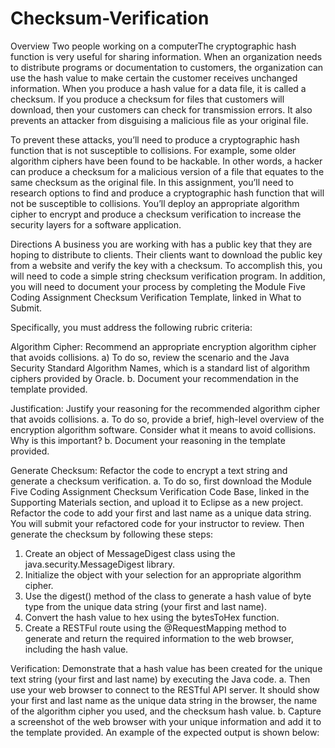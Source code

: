 # Checksum-Verification
Overview
Two people working on a computerThe cryptographic hash function is very useful for sharing information. When an organization needs to distribute programs or documentation to customers, the organization can use the hash value to make certain the customer receives unchanged information. When you produce a hash value for a data file, it is called a checksum. If you produce a checksum for files that customers will download, then your customers can check for transmission errors. It also prevents an attacker from disguising a malicious file as your original file.

To prevent these attacks, you’ll need to produce a cryptographic hash function that is not susceptible to collisions. For example, some older algorithm ciphers have been found to be hackable. In other words, a hacker can produce a checksum for a malicious version of a file that equates to the same checksum as the original file. In this assignment, you’ll need to research options to find and produce a cryptographic hash function that will not be susceptible to collisions. You’ll deploy an appropriate algorithm cipher to encrypt and produce a checksum verification to increase the security layers for a software application.

Directions
A business you are working with has a public key that they are hoping to distribute to clients. Their clients want to download the public key from a website and verify the key with a checksum. To accomplish this, you will need to code a simple string checksum verification program. In addition, you will need to document your process by completing the Module Five Coding Assignment Checksum Verification Template, linked in What to Submit.

Specifically, you must address the following rubric criteria:

Algorithm Cipher: Recommend an appropriate encryption algorithm cipher that avoids collisions.
a) To do so, review the scenario and the Java Security Standard Algorithm Names, which is a standard list of algorithm ciphers provided by Oracle.
b. Document your recommendation in the template provided.

Justification: Justify your reasoning for the recommended algorithm cipher that avoids collisions.
a. To do so, provide a brief, high-level overview of the encryption algorithm software. Consider what it means to avoid collisions. Why is this important?
b. Document your reasoning in the template provided.

Generate Checksum: Refactor the code to encrypt a text string and generate a checksum verification.
a. To do so, first download the Module Five Coding Assignment Checksum Verification Code Base, linked in the Supporting Materials section, and upload it to Eclipse as a new project. Refactor the code to add your first and last name as a unique data string. You will submit your refactored code for your instructor to review. Then generate the checksum by following these steps:
1. Create an object of MessageDigest class using the java.security.MessageDigest library.
2. Initialize the object with your selection for an appropriate algorithm cipher.
3. Use the digest() method of the class to generate a hash value of byte type from the unique data string (your first and last name).
4. Convert the hash value to hex using the bytesToHex function.
5. Create a RESTFul route using the @RequestMapping method to generate and return the required information to the web browser, including the hash value.

Verification: Demonstrate that a hash value has been created for the unique text string (your first and last name) by executing the Java code.
a. Then use your web browser to connect to the RESTful API server. It should show your first and last name as the unique data string in the browser, the name of the algorithm cipher you used, and the checksum hash value.
b. Capture a screenshot of the web browser with your unique information and add it to the template provided. An example of the expected output is shown below:
